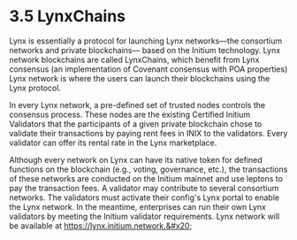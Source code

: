 # 3.5 LynxChains

Lynx is essentially a protocol for launching Lynx networks––the consortium networks and private blockchains–– based on the Initium technology. Lynx network blockchains are called LynxChains, which benefit from Lynx consensus (an implementation of Covenant consensus with POA properties) Lynx network is where the users can launch their blockchains using the Lynx protocol.&#x20;

In every Lynx network, a pre-defined set of trusted nodes controls the consensus process. These nodes are the existing Certified Initium Validators that the participants of a given private blockchain chose to validate their transactions by paying rent fees in INIX to the validators. Every validator can offer its rental rate in the Lynx marketplace.&#x20;

Although every network on Lynx can have its native token for defined functions on the blockchain (e.g., voting, governance, etc.), the transactions of these networks are conducted on the Initium mainnet and use leptons to pay the transaction fees. A validator may contribute to several consortium networks. The validators must activate their config's Lynx portal to enable the Lynx network. In the meantime, enterprises can run their own Lynx validators by meeting the Initium validator requirements. Lynx network will be available at https://lynx.initium.network.&#x20;
